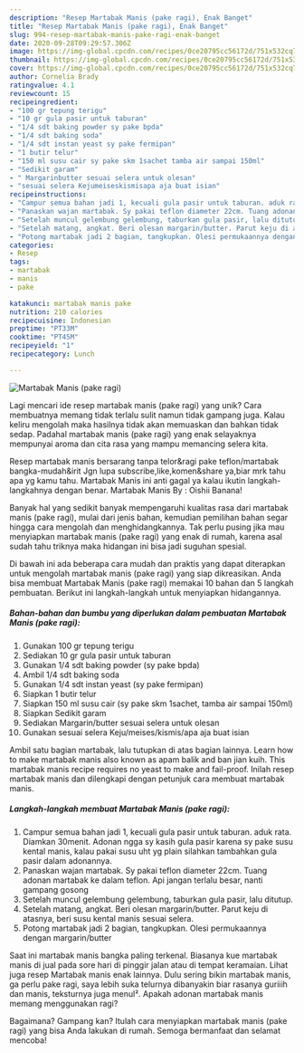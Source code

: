 ```yaml
---
description: "Resep Martabak Manis (pake ragi), Enak Banget"
title: "Resep Martabak Manis (pake ragi), Enak Banget"
slug: 994-resep-martabak-manis-pake-ragi-enak-banget
date: 2020-09-28T09:29:57.306Z
image: https://img-global.cpcdn.com/recipes/0ce20795cc56172d/751x532cq70/martabak-manis-pake-ragi-foto-resep-utama.jpg
thumbnail: https://img-global.cpcdn.com/recipes/0ce20795cc56172d/751x532cq70/martabak-manis-pake-ragi-foto-resep-utama.jpg
cover: https://img-global.cpcdn.com/recipes/0ce20795cc56172d/751x532cq70/martabak-manis-pake-ragi-foto-resep-utama.jpg
author: Cornelia Brady
ratingvalue: 4.1
reviewcount: 15
recipeingredient:
- "100 gr tepung terigu"
- "10 gr gula pasir untuk taburan"
- "1/4 sdt baking powder sy pake bpda"
- "1/4 sdt baking soda"
- "1/4 sdt instan yeast sy pake fermipan"
- "1 butir telur"
- "150 ml susu cair sy pake skm 1sachet tamba air sampai 150ml"
- "Sedikit garam"
- " Margarinbutter sesuai selera untuk olesan"
- "sesuai selera Kejumeiseskismisapa aja buat isian"
recipeinstructions:
- "Campur semua bahan jadi 1, kecuali gula pasir untuk taburan. aduk rata. Diamkan 30menit. Adonan ngga sy kasih gula pasir karena sy pake susu kental manis, kalau pakai susu uht yg plain silahkan tambahkan gula pasir dalam adonannya."
- "Panaskan wajan martabak. Sy pakai teflon diameter 22cm. Tuang adonan martabak ke dalam teflon. Api jangan terlalu besar, nanti gampang gosong"
- "Setelah muncul gelembung gelembung, taburkan gula pasir, lalu ditutup."
- "Setelah matang, angkat. Beri olesan margarin/butter. Parut keju di atasnya, beri susu kental manis sesuai selera."
- "Potong martabak jadi 2 bagian, tangkupkan. Olesi permukaannya dengan margarin/butter"
categories:
- Resep
tags:
- martabak
- manis
- pake

katakunci: martabak manis pake 
nutrition: 210 calories
recipecuisine: Indonesian
preptime: "PT33M"
cooktime: "PT45M"
recipeyield: "1"
recipecategory: Lunch

---
```



![Martabak Manis (pake ragi)](https://img-global.cpcdn.com/recipes/0ce20795cc56172d/751x532cq70/martabak-manis-pake-ragi-foto-resep-utama.jpg)

Lagi mencari ide resep martabak manis (pake ragi) yang unik? Cara membuatnya memang tidak terlalu sulit namun tidak gampang juga. Kalau keliru mengolah maka hasilnya tidak akan memuaskan dan bahkan tidak sedap. Padahal martabak manis (pake ragi) yang enak selayaknya mempunyai aroma dan cita rasa yang mampu memancing selera kita.

Resep martabak manis bersarang tanpa telor&amp;ragi pake teflon/martabak bangka-mudah&amp;irit Jgn lupa subscribe,like,komen&amp;share ya,biar mrk tahu apa yg kamu tahu. Martabak Manis ini anti gagal ya kalau ikutin langkah-langkahnya dengan benar. Martabak Manis By : Oishii Banana!

Banyak hal yang sedikit banyak mempengaruhi kualitas rasa dari martabak manis (pake ragi), mulai dari jenis bahan, kemudian pemilihan bahan segar hingga cara mengolah dan menghidangkannya. Tak perlu pusing jika mau menyiapkan martabak manis (pake ragi) yang enak di rumah, karena asal sudah tahu triknya maka hidangan ini bisa jadi suguhan spesial.


Di bawah ini ada beberapa cara mudah dan praktis yang dapat diterapkan untuk mengolah martabak manis (pake ragi) yang siap dikreasikan. Anda bisa membuat Martabak Manis (pake ragi) memakai 10 bahan dan 5 langkah pembuatan. Berikut ini langkah-langkah untuk menyiapkan hidangannya.

<!--inarticleads1-->

##### Bahan-bahan dan bumbu yang diperlukan dalam pembuatan Martabak Manis (pake ragi):

1. Gunakan 100 gr tepung terigu
1. Sediakan 10 gr gula pasir untuk taburan
1. Gunakan 1/4 sdt baking powder (sy pake bpda)
1. Ambil 1/4 sdt baking soda
1. Gunakan 1/4 sdt instan yeast (sy pake fermipan)
1. Siapkan 1 butir telur
1. Siapkan 150 ml susu cair (sy pake skm 1sachet, tamba air sampai 150ml)
1. Siapkan Sedikit garam
1. Sediakan  Margarin/butter sesuai selera untuk olesan
1. Gunakan sesuai selera Keju/meises/kismis/apa aja buat isian


Ambil satu bagian martabak, lalu tutupkan di atas bagian lainnya. Learn how to make martabak manis also known as apam balik and ban jian kuih. This martabak manis recipe requires no yeast to make and fail-proof. Inilah resep martabak manis dan dilengkapi dengan petunjuk cara membuat martabak manis. 

<!--inarticleads2-->

##### Langkah-langkah membuat Martabak Manis (pake ragi):

1. Campur semua bahan jadi 1, kecuali gula pasir untuk taburan. aduk rata. Diamkan 30menit. Adonan ngga sy kasih gula pasir karena sy pake susu kental manis, kalau pakai susu uht yg plain silahkan tambahkan gula pasir dalam adonannya.
1. Panaskan wajan martabak. Sy pakai teflon diameter 22cm. Tuang adonan martabak ke dalam teflon. Api jangan terlalu besar, nanti gampang gosong
1. Setelah muncul gelembung gelembung, taburkan gula pasir, lalu ditutup.
1. Setelah matang, angkat. Beri olesan margarin/butter. Parut keju di atasnya, beri susu kental manis sesuai selera.
1. Potong martabak jadi 2 bagian, tangkupkan. Olesi permukaannya dengan margarin/butter


Saat ini martabak manis bangka paling terkenal. Biasanya kue martabak manis di jual pada sore hari di pinggir jalan atau di tempat keramaian. Lihat juga resep Martabak manis enak lainnya. Dulu sering bikin martabak manis, ga perlu pake ragi, saya lebih suka telurnya dibanyakin biar rasanya guriiih dan manis, teksturnya juga menul². Apakah adonan martabak manis memang menggunakan ragi? 

Bagaimana? Gampang kan? Itulah cara menyiapkan martabak manis (pake ragi) yang bisa Anda lakukan di rumah. Semoga bermanfaat dan selamat mencoba!

